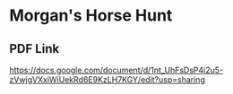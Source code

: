 # Morgan's Horse Hunt

## PDF Link
https://docs.google.com/document/d/1nt_UhFsDsP4i2u5-zVwjgVXxiWiUekRd6E9KzLH7KGY/edit?usp=sharing